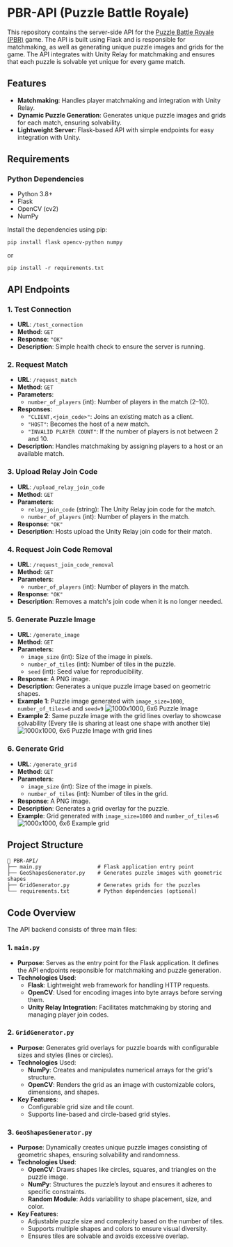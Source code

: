 # PBR-API (Puzzle Battle Royale)

This repository contains the server-side API for the [Puzzle Battle Royale (PBR)](https://github.com/SamuelSoNChino/PBR) game. The API is built using Flask and is responsible for matchmaking, as well as generating unique puzzle images and grids for the game. The API integrates with Unity Relay for matchmaking and ensures that each puzzle is solvable yet unique for every game match.


## Features

- **Matchmaking**: Handles player matchmaking and integration with Unity Relay.
- **Dynamic Puzzle Generation**: Generates unique puzzle images and grids for each match, ensuring solvability.
- **Lightweight Server**: Flask-based API with simple endpoints for easy integration with Unity.

## Requirements

### Python Dependencies

- Python 3.8+
- Flask
- OpenCV (cv2)
- NumPy

Install the dependencies using pip:


    pip install flask opencv-python numpy

or 

    pip install -r requirements.txt

## API Endpoints
### 1. Test Connection

- **URL**: `/test_connection`
- **Method**: `GET`
- **Response**: `"OK"`
- **Description**: Simple health check to ensure the server is running.

### 2. Request Match

- **URL**: `/request_match`
- **Method**: `GET`
- **Parameters**:
    - `number_of_players` (int): Number of players in the match (2–10).
- **Responses**:
    - `"CLIENT,<join_code>"`: Joins an existing match as a client.
    - `"HOST"`: Becomes the host of a new match.
    - `"INVALID PLAYER COUNT"`: If the number of players is not between 2 and 10.
- **Description**: Handles matchmaking by assigning players to a host or an available match.

### 3. Upload Relay Join Code

- **URL**: `/upload_relay_join_code`
- **Method**: `GET`
- **Parameters**:
    - `relay_join_code` (string): The Unity Relay join code for the match.
    - `number_of_players` (int): Number of players in the match.
- **Response**: `"OK"`
- **Description**: Hosts upload the Unity Relay join code for their match.

### 4. Request Join Code Removal

- **URL**: `/request_join_code_removal`
- **Method**: `GET`
- **Parameters**:
    - `number_of_players` (int): Number of players in the match.
- **Response**: `"OK"`
- **Description**: Removes a match's join code when it is no longer needed.

### 5. Generate Puzzle Image

- **URL**: `/generate_image`
- **Method**: `GET`
- **Parameters**:
    - `image_size` (int): Size of the image in pixels.
    - `number_of_tiles` (int): Number of tiles in the puzzle.
    - `seed` (int): Seed value for reproducibility.
- **Response**: A PNG image.
- **Description**: Generates a unique puzzle image based on geometric shapes.
- **Example 1**: Puzzle image generated with `image_size=1000`, `number_of_tiles=6` and `seed=9`
![1000x1000, 6x6 Puzzle Image](/assets/image_showcase1.png)
- **Example 2**: Same puzzle image with the grid lines overlay to showcase solvability (Every tile is sharing at least one shape with another tile)
![1000x1000, 6x6 Puzzle Image with grid lines](/assets/image_showcase2.png)

### 6. Generate Grid

- **URL**: `/generate_grid`
- **Method**: `GET`
- **Parameters**:
    - `image_size` (int): Size of the image in pixels.
    - `number_of_tiles` (int): Number of tiles in the grid.
- **Response**: A PNG image.
- **Description**: Generates a grid overlay for the puzzle.
- **Example**: Grid generated with `image_size=1000` and `number_of_tiles=6`
![1000x1000, 6x6 Example grid](/assets/grid_showcase.png)

## Project Structure

    📂 PBR-API/
    ├── main.py                  # Flask application entry point
    ├── GeoShapesGenerator.py    # Generates puzzle images with geometric shapes
    ├── GridGenerator.py         # Generates grids for the puzzles
    └── requirements.txt         # Python dependencies (optional)

## Code Overview

The API backend consists of three main files:

### 1. `main.py`
- **Purpose**: Serves as the entry point for the Flask application. It defines the API endpoints responsible for matchmaking and puzzle generation.
- **Technologies Used**:
    - **Flask**: Lightweight web framework for handling HTTP requests.
    - **OpenCV**: Used for encoding images into byte arrays before serving them.
    - **Unity Relay Integration**: Facilitates matchmaking by storing and managing player join codes.

### 2. `GridGenerator.py`
- **Purpose**: Generates grid overlays for puzzle boards with configurable sizes and styles (lines or circles).
- **Technologies** Used:
    - **NumPy**: Creates and manipulates numerical arrays for the grid's structure.
    - **OpenCV**: Renders the grid as an image with customizable colors, dimensions, and shapes.
- **Key Features**:
    - Configurable grid size and tile count.
    - Supports line-based and circle-based grid styles.

### 3. `GeoShapesGenerator.py`
- **Purpose**: Dynamically creates unique puzzle images consisting of geometric shapes, ensuring solvability and randomness.
- **Technologies Used**:
    - **OpenCV**: Draws shapes like circles, squares, and triangles on the puzzle image.
    - **NumPy**: Structures the puzzle’s layout and ensures it adheres to specific constraints.
    - **Random Module**: Adds variability to shape placement, size, and color.
- **Key Features**:
    - Adjustable puzzle size and complexity based on the number of tiles.
    - Supports multiple shapes and colors to ensure visual diversity.
    - Ensures tiles are solvable and avoids excessive overlap.
